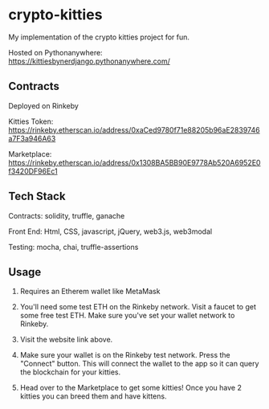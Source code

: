 # crypto-kitties
My implementation of the crypto kitties project for fun.

Hosted on Pythonanywhere: https://kittiesbynerdjango.pythonanywhere.com/

## Contracts
Deployed on Rinkeby

Kitties Token: https://rinkeby.etherscan.io/address/0xaCed9780f71e88205b96aE2839746a7F3a946A63

Marketplace: https://rinkeby.etherscan.io/address/0x1308BA5BB90E9778Ab520A6952E0f3420DF96Ec1

## Tech Stack
Contracts: solidity, truffle, ganache

Front End: Html, CSS, javascript, jQuery, web3.js, web3modal

Testing: mocha, chai, truffle-assertions

## Usage
1. Requires an Etherem wallet like MetaMask

2. You'll need some test ETH on the Rinkeby network. Visit a faucet to get some free test ETH. Make sure you've set your wallet network to Rinkeby.

3. Visit the website link above.

4. Make sure your wallet is on the Rinkeby test network. Press the "Connect" button. This will connect the wallet to the app so it can query the blockchain for your kitties.

5. Head over to the Marketplace to get some kitties! Once you have 2 kitties you can breed them and have kittens.